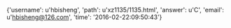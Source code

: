 {'username': u'hbisheng', 'path': u'xz1135/1135.html', 'answer': u'C', 'email': u'hbisheng@126.com', 'time': '2016-02-22:09:50:43'}